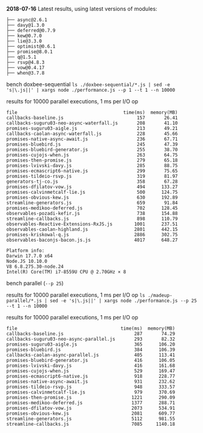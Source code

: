 **2018-07-16** Latest results, using latest versions of modules:

    ├── async@2.6.1
    ├── davy@1.3.0
    ├── deferred@0.7.9
    ├── kew@0.7.0
    ├── lie@3.3.0
    ├── optimist@0.6.1
    ├── promise@8.0.1
    ├── q@1.5.1
    ├── rsvp@4.8.3
    ├── vow@0.4.17
    ├── when@3.7.8

bench doxbee-sequential `ls ./doxbee-sequential/*.js | sed -e 's|\.js||' | xargs node ./performance.js --p 1 --t 1 --n 10000`

results for 10000 parallel executions, 1 ms per I/O op

    file                                       time(ms)  memory(MB)
    callbacks-baseline.js                           157       26.41
    callbacks-suguru03-neo-async-waterfall.js       208       41.10
    promises-suguru03-aigle.js                      213       49.21
    callbacks-caolan-async-waterfall.js             228       45.66
    promises-native-async-await.js                  236       67.71
    promises-bluebird.js                            245       47.39
    promises-bluebird-generator.js                  255       38.70
    promises-cujojs-when.js                         263       64.75
    promises-then-promise.js                        279       65.18
    promises-lvivski-davy.js                        285       88.75
    promises-ecmascript6-native.js                  299       75.65
    promises-tildeio-rsvp.js                        319       81.97
    generators-tj-co.js                             358       67.28
    promises-dfilatov-vow.js                        494      133.27
    promises-calvinmetcalf-lie.js                   500      124.75
    promises-obvious-kew.js                         630      192.89
    streamline-generators.js                        659       91.84
    promises-medikoo-deferred.js                    702      128.45
    observables-pozadi-kefir.js                     738      154.88
    streamline-callbacks.js                         898      110.79
    observables-Reactive-Extensions-RxJS.js        1001      237.51
    observables-caolan-highland.js                 2801      442.15
    promises-kriskowal-q.js                        2886      302.75
    observables-baconjs-bacon.js.js                4017      648.27

    Platform info:
    Darwin 17.7.0 x64
    Node.JS 10.10.0
    V8 6.8.275.30-node.24
    Intel(R) Core(TM) i7-8559U CPU @ 2.70GHz × 8

bench parallel (`--p 25`)

results for 10000 parallel executions, 1 ms per I/O op `ls ./madeup-parallel/*.js | sed -e 's|\.js||' | xargs node ./performance.js --p 25 --t 1 --n 10000`

results for 10000 parallel executions, 1 ms per I/O op

    file                                      time(ms)  memory(MB)
    callbacks-baseline.js                          287       74.29
    callbacks-suguru03-neo-async-parallel.js       293       82.32
    promises-suguru03-aigle.js                     365      106.20
    promises-bluebird.js                           384      106.39
    callbacks-caolan-async-parallel.js             405      113.41
    promises-bluebird-generator.js                 416      106.05
    promises-lvivski-davy.js                       416      161.68
    promises-cujojs-when.js                        529      169.47
    promises-ecmascript6-native.js                 918      228.77
    promises-native-async-await.js                 931      232.62
    promises-tildeio-rsvp.js                       948      333.57
    promises-calvinmetcalf-lie.js                  979      370.69
    promises-then-promise.js                      1221      290.09
    promises-medikoo-deferred.js                  1377      288.71
    promises-dfilatov-vow.js                      2073      534.91
    promises-obvious-kew.js                       2081      609.77
    streamline-generators.js                      5112      981.55
    streamline-callbacks.js                       7085     1140.18
